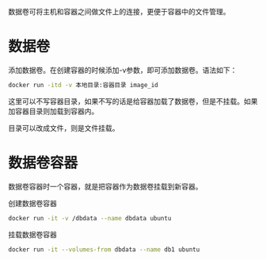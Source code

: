 数据卷可将主机和容器之间做文件上的连接，更便于容器中的文件管理。

# 数据卷

添加数据卷。在创建容器的时候添加-v参数，即可添加数据卷。语法如下：

```bash
docker run -itd -v 本地目录:容器目录 image_id
```

这里可以不写容器目录，如果不写的话是给容器加载了数据卷，但是不挂载。如果加容器目录则加载到容器内。

目录可以改成文件，则是文件挂载。

# 数据卷容器

数据卷容器时一个容器，就是把容器作为数据卷挂载到新容器。

创建数据卷容器
```bash
docker run -it -v /dbdata --name dbdata ubuntu
```

挂载数据卷容器
```bash
docker run -it --volumes-from dbdata --name db1 ubuntu
```